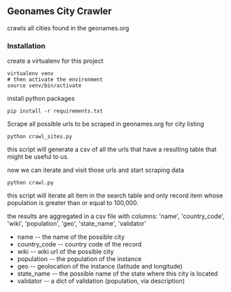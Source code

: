 ## Geonames City Crawler
crawls all cities found in the geonames.org


### Installation

create a virtualenv for this project
```commandline
virtualenv venv
# then activate the environment
source venv/bin/activate
```

install python packages
```commandline
pip install -r requirements.txt
```


Scrape all possible urls to be scraped in geonames.org for city listing
```
python crawl_sites.py
```
this script will generate a csv of all the urls that have a resulting table
that might be useful to us.

now we can iterate and visit those urls and start scraping data
```
python crawl.py
```
this script will iterate all item in the search table and only record item
whose population is greater than or equal to 100,000.

the results are aggregated in a csv file with
columns:
'name', 'country_code', 'wiki', 'population', 'geo', 'state_name', 'validator'
 - name -- the name of the possible city
 - country_code -- country code of the record
 - wiki -- wiki url of the possible city
 - population -- the population of the instance
 - geo -- geolocation of the instance (latitude and longitude)
 - state_name -- the possible name of the state where this city is located
 - validator -- a dict of validation (population, via description)